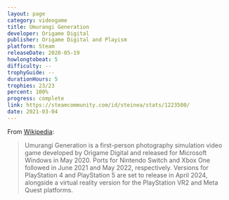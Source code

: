 ```yaml
---
layout: page
category: videogame
title: Umurangi Generation
developer: Origame Digital
publisher: Origame Digital and Playism
platform: Steam
releaseDate: 2020-05-19
howlongtobeat: 5
difficulty: --
trophyGuide: --
durationHours: 5
trophies: 23/23
percent: 100%
progress: complete
link: https://steamcommunity.com/id/steinea/stats/1223500/
date: 2021-03-04
---
```


From [Wikipedia](https://en.wikipedia.org/wiki/Umurangi_Generation):

> Umurangi Generation is a first-person photography simulation video game developed by Origame Digital and released for Microsoft Windows in May 2020. Ports for Nintendo Switch and Xbox One followed in June 2021 and May 2022, respectively. Versions for PlayStation 4 and PlayStation 5 are set to release in April 2024, alongside a virtual reality version for the PlayStation VR2 and Meta Quest platforms.
